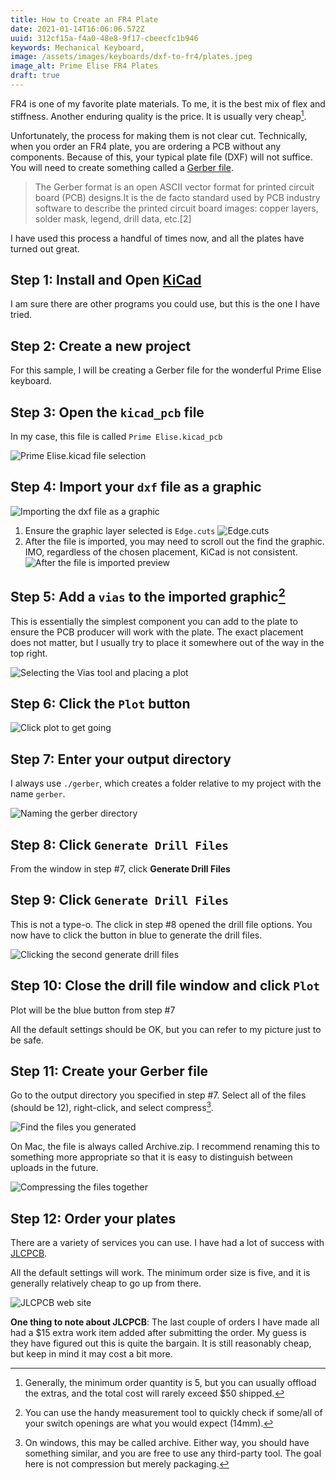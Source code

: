 ```yaml
---
title: How to Create an FR4 Plate
date: 2021-01-14T16:06:06.572Z
uuid: 312cf15a-f4a0-48e8-9f17-cbeecfc1b946
keywords: Mechanical Keyboard,
image: /assets/images/keyboards/dxf-to-fr4/plates.jpeg
image_alt: Prime Elise FR4 Plates
draft: true
---
```


FR4 is one of my favorite plate materials. To me, it is the best mix of flex and stiffness. Another enduring quality is the price. It is usually very cheap[^bulk].

Unfortunately, the process for making them is not clear cut. Technically, when you order an FR4 plate, you are ordering a PCB without any components. Because of this, your typical plate file (DXF) will not suffice. You will need to create something called a [Gerber file][gerber].

> The Gerber format is an open ASCII vector format for printed circuit board (PCB) designs.It is the de facto standard used by PCB industry software to describe the printed circuit board images: copper layers, solder mask, legend, drill data, etc.[2]

I have used this process a handful of times now, and all the plates have turned out great.

## Step 1: Install and Open [KiCad][kicad]

I am sure there are other programs you could use, but this is the one I have tried.

## Step 2: Create a new project

For this sample, I will be creating a Gerber file for the wonderful Prime Elise keyboard.

## Step 3: Open the `kicad_pcb` file

In my case, this file is called `Prime Elise.kicad_pcb`

![Prime Elise.kicad file selection](/assets/images/keyboards/dxf-to-fr4/3.png)

## Step 4: Import your `dxf` file as a graphic

![Importing the dxf file as a graphic](/assets/images/keyboards/dxf-to-fr4/4a.png)

1. Ensure the graphic layer selected is `Edge.cuts`
   ![Edge.cuts](/assets/images/keyboards/dxf-to-fr4/4b.png)
2. After the file is imported, you may need to scroll out the find the graphic. IMO, regardless of the chosen placement, KiCad is not consistent.
   ![After the file is imported preview](/assets/images/keyboards/dxf-to-fr4/4c.png)

## Step 5: Add a `vias` to the imported graphic[^measure]

This is essentially the simplest component you can add to the plate to ensure the PCB producer will work with the plate. The exact placement does not matter, but I usually try to place it somewhere out of the way in the top right.

![Selecting the Vias tool and placing a plot](/assets/images/keyboards/dxf-to-fr4/5.png)

## Step 6: Click the `Plot` button

![Click plot to get going](/assets/images/keyboards/dxf-to-fr4/6.png)

## Step 7: Enter your output directory

I always use `./gerber`, which creates a folder relative to my project with the name `gerber`.

![Naming the gerber directory](/assets/images/keyboards/dxf-to-fr4/7.png)

## Step 8: Click `Generate Drill Files`

From the window in step #7, click **Generate Drill Files**

## Step 9: Click `Generate Drill Files`

This is not a type-o. The click in step #8 opened the drill file options. You now have to click the button in blue to generate the drill files.

![Clicking the second generate drill files](/assets/images/keyboards/dxf-to-fr4/8.png)

## Step 10: Close the drill file window and click `Plot`

Plot will be the <span class="text-blue-600">blue button</span> from step #7

All the default settings should be OK, but you can refer to my picture just to be safe.

## Step 11: Create your Gerber file

Go to the output directory you specified in step #7. Select all of the files (should be 12), right-click, and select compress[^windows].

![Find the files you generated](/assets/images/keyboards/dxf-to-fr4/11a.png)

On Mac, the file is always called Archive.zip. I recommend renaming this to something more appropriate so that it is easy to distinguish between uploads in the future.

![Compressing the files together](/assets/images/keyboards/dxf-to-fr4/11b.png)

## Step 12: Order your plates

There are a variety of services you can use. I have had a lot of success with [JLCPCB][jlcpcb].

All the default settings will work. The minimum order size is five, and it is generally relatively cheap to go up from there.

![JLCPCB web site](/assets/images/keyboards/dxf-to-fr4/12.png)

**One thing to note about JLCPCB**: The last couple of orders I have made all had a $15 extra work item added after submitting the order. My guess is they have figured out this is quite the bargain. It is still reasonably cheap, but keep in mind it may cost a bit more.

[^bulk]: Generally, the minimum order quantity is 5, but you can usually offload the extras, and the total cost will rarely exceed $50 shipped.
[^measure]: You can use the handy measurement tool to quickly check if some/all of your switch openings are what you would expect (14mm).
[^windows]: On windows, this may be called archive. Either way, you should have something similar, and you are free to use any third-party tool. The goal here is not compression but merely packaging.

[gerber]: https://en.wikipedia.org/wiki/Gerber_format
[kicad]: https://kicad.org/
[jlcpcb]: https://jlcpcb.com
